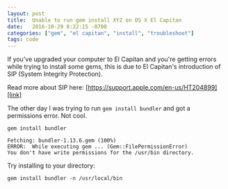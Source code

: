 ```yaml
---
layout: post
title:  Unable to run gem install XYZ on OS X El Capitan
date:   2016-10-29 8:22:15 -0700
categories: ["gem", "el capitan", "install", "troubleshoot"]
tags: code
---
```


If you've upgraded your computer to El Capitan and you're getting errors while trying to install some gems, this is due to  El Capitan's introduction of SIP (System Integrity Protection).

Read more about SIP here: [https://support.apple.com/en-us/HT204899][link]

The other day I was trying to run `gem install bundler` and got a permissions error. Not cool.

```
gem install bundler

Fetching: bundler-1.13.6.gem (100%)
ERROR:  While executing gem ... (Gem::FilePermissionError)
You don't have write permissions for the /usr/bin directory.
```

Try installing to your directory:

```
gem install bundler -n /usr/local/bin
```

[link]:https://support.apple.com/en-us/HT204899
